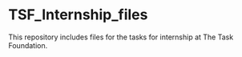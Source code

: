 # TSF_Internship_files
This repository includes files for the tasks for internship at The Task Foundation.
